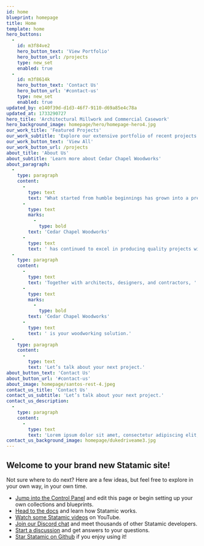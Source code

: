 ```yaml
---
id: home
blueprint: homepage
title: Home
template: home
hero_buttons:
  -
    id: m3f84ve2
    hero_button_text: 'View Portfolio'
    hero_button_url: /projects
    type: new_set
    enabled: true
  -
    id: m3f8614k
    hero_button_text: 'Contact Us'
    hero_button_url: '#contact-us'
    type: new_set
    enabled: true
updated_by: e140f39d-d1d3-46f7-9110-d69a85e4c78a
updated_at: 1733290727
hero_title: 'Architectural Millwork and Commercial Casework'
hero_background_image: homepage/hero/homepage-hero4.jpg
our_work_title: 'Featured Projects'
our_work_subtitle: 'Explore our extensive portfolio of recent projects.'
our_work_button_text: 'View All'
our_work_button_url: /projects
about_title: 'About Us'
about_subtitle: 'Learn more about Cedar Chapel Woodworks'
about_paragraph:
  -
    type: paragraph
    content:
      -
        type: text
        text: "What started from humble beginnings has grown into a premier Architectural Millwork and Cabinetry company located near Nashville, TN.\_\_Using a mix of time-honored woodworking craftsmanship and the latest in CNC technology, "
      -
        type: text
        marks:
          -
            type: bold
        text: 'Cedar Chapel Woodworks'
      -
        type: text
        text: ' has continued to excel in producing quality projects with exceptional results. Whether your project is in the conceptual stages or ready to start immediately; we offer turn-key solutions to see your project through to completion.'
  -
    type: paragraph
    content:
      -
        type: text
        text: 'Together with architects, designers, and contractors, '
      -
        type: text
        marks:
          -
            type: bold
        text: 'Cedar Chapel Woodworks'
      -
        type: text
        text: ' is your woodworking solution.'
  -
    type: paragraph
    content:
      -
        type: text
        text: 'Let’s talk about your next project.'
about_button_text: 'Contact Us'
about_button_url: '#contact-us'
about_image: homepage/santos-rest-4.jpeg
contact_us_title: 'Contact Us'
contact_us_subtitle: 'Let’s talk about your next project.'
contact_us_description:
  -
    type: paragraph
    content:
      -
        type: text
        text: 'Lorem ipsum dolor sit amet, consectetur adipiscing elit, sed do eiusmod tempor incididunt ut labore et dolore magna aliqua. Purus in massa tempor nec feugiat nisl pretium. Nec feugiat nisl pretium fusce id velit.'
contact_us_background_image: homepage/dukedriveame3.jpg
---
```

## Welcome to your brand new Statamic site!

Not sure where to do next? Here are a few ideas, but feel free to explore in your own way, in your own time.

- [Jump into the Control Panel](/cp) and edit this page or begin setting up your own collections and blueprints.
- [Head to the docs](https://statamic.dev) and learn how Statamic works.
- [Watch some Statamic videos](https://youtube.com/statamic) on YouTube.
- [Join our Discord chat](https://statamic.com/discord) and meet thousands of other Statamic developers.
- [Start a discussion](https://github.com/statamic/cms/discussions) and get answers to your questions.
- [Star Statamic on Github](https://github.com/statamic/cms) if you enjoy using it!
